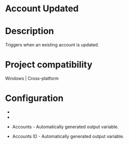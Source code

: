 ﻿# Account Updated

# Description

Triggers when an existing account is updated.

# Project compatibility

Windows | Cross-platform

# Configuration

* 
* 





* Accounts - Automatically generated output variable.
* Accounts ID - Automatically generated output variable.
